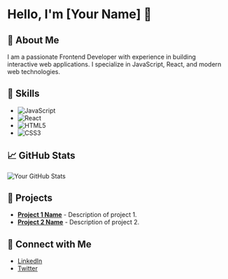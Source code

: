 # Hello, I'm [Your Name] 👋

## 🚀 About Me
I am a passionate Frontend Developer with experience in building interactive web applications. I specialize in JavaScript, React, and modern web technologies.

## 🌟 Skills
- ![JavaScript](https://img.shields.io/badge/JavaScript-100000?style=for-the-badge&logo=javascript&logoColor=ffff00)
- ![React](https://img.shields.io/badge/React-61DAFB?style=for-the-badge&logo=react&logoColor=000000)
- ![HTML5](https://img.shields.io/badge/HTML5-E34F26?style=for-the-badge&logo=html5&logoColor=ffffff)
- ![CSS3](https://img.shields.io/badge/CSS3-1572B6?style=for-the-badge&logo=css3&logoColor=ffffff)

## 📈 GitHub Stats
![Your GitHub Stats](https://github-readme-stats.vercel.app/api?username=your-username&show_icons=true&count_private=true&hide_title=true)

## 📂 Projects
- **[Project 1 Name](https://github.com/your-username/project-1)** - Description of project 1.
- **[Project 2 Name](https://github.com/your-username/project-2)** - Description of project 2.

## 💬 Connect with Me
- [LinkedIn](https://www.linkedin.com/in/your-linkedin/)
- [Twitter](https://twitter.com/your-twitter)
